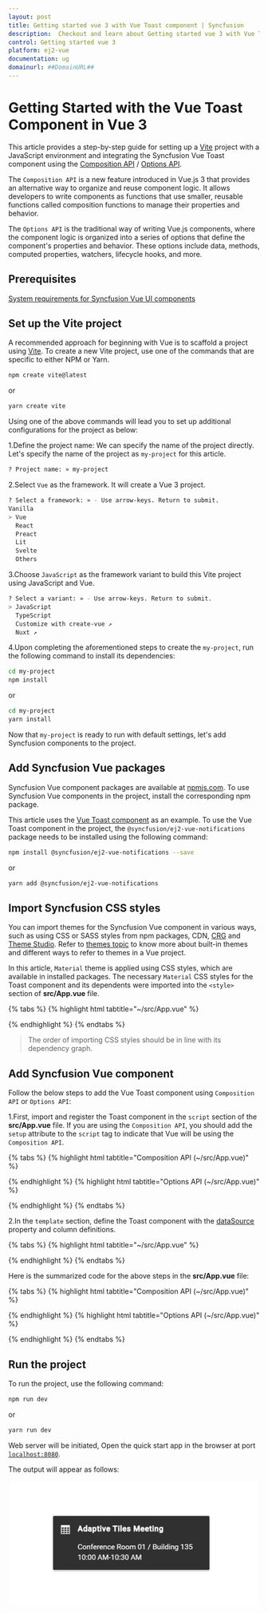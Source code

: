 ```yaml
---
layout: post
title: Getting started vue 3 with Vue Toast component | Syncfusion
description:  Checkout and learn about Getting started vue 3 with Vue Toast component of Syncfusion Essential JS 2 and more details.
control: Getting started vue 3 
platform: ej2-vue
documentation: ug
domainurl: ##DomainURL##
---
```


# Getting Started with the Vue Toast Component in Vue 3

This article provides a step-by-step guide for setting up a [Vite](https://vitejs.dev/) project with a JavaScript environment and integrating the Syncfusion Vue Toast component using the [Composition API](https://vuejs.org/guide/introduction.html#composition-api) / [Options API](https://vuejs.org/guide/introduction.html#options-api).

The `Composition API` is a new feature introduced in Vue.js 3 that provides an alternative way to organize and reuse component logic. It allows developers to write components as functions that use smaller, reusable functions called composition functions to manage their properties and behavior.

The `Options API` is the traditional way of writing Vue.js components, where the component logic is organized into a series of options that define the component's properties and behavior. These options include data, methods, computed properties, watchers, lifecycle hooks, and more.

## Prerequisites

[System requirements for Syncfusion Vue UI components](https://ej2.syncfusion.com/vue/documentation/system-requirements/)

## Set up the Vite project

A recommended approach for beginning with Vue is to scaffold a project using [Vite](https://vitejs.dev/). To create a new Vite project, use one of the commands that are specific to either NPM or Yarn.

```bash
npm create vite@latest
```

or

```bash
yarn create vite
```

Using one of the above commands will lead you to set up additional configurations for the project as below:

1.Define the project name: We can specify the name of the project directly. Let's specify the name of the project as `my-project` for this article.

```bash
? Project name: » my-project
```

2.Select `Vue` as the framework. It will create a Vue 3 project.

```bash
? Select a framework: » - Use arrow-keys. Return to submit.
Vanilla
> Vue
  React
  Preact
  Lit
  Svelte
  Others
```

3.Choose `JavaScript` as the framework variant to build this Vite project using JavaScript and Vue.

```bash
? Select a variant: » - Use arrow-keys. Return to submit.
> JavaScript
  TypeScript
  Customize with create-vue ↗
  Nuxt ↗
```

4.Upon completing the aforementioned steps to create the `my-project`, run the following command to install its dependencies:

```bash
cd my-project
npm install
```

or

```bash
cd my-project
yarn install
```

Now that `my-project` is ready to run with default settings, let's add Syncfusion components to the project.

## Add Syncfusion Vue packages

Syncfusion Vue component packages are available at [npmjs.com](https://www.npmjs.com/search?q=ej2-vue). To use Syncfusion Vue components in the project, install the corresponding npm package.

This article uses the [Vue Toast component](https://www.syncfusion.com/vue-components/vue-toaster) as an example. To use the Vue Toast component in the project, the `@syncfusion/ej2-vue-notifications` package needs to be installed using the following command:

```bash
npm install @syncfusion/ej2-vue-notifications --save
```

or

```bash
yarn add @syncfusion/ej2-vue-notifications
```

## Import Syncfusion CSS styles

You can import themes for the Syncfusion Vue component in various ways, such as using CSS or SASS styles from npm packages, CDN, [CRG](https://ej2.syncfusion.com/javascript/documentation/common/custom-resource-generator/) and [Theme Studio](https://ej2.syncfusion.com/vue/documentation/appearance/theme-studio/). Refer to [themes topic](https://ej2.syncfusion.com/vue/documentation/appearance/theme/) to know more about built-in themes and different ways to refer to themes in a Vue project.

In this article, `Material` theme is applied using CSS styles, which are available in installed packages. The necessary `Material` CSS styles for the Toast component and its dependents were imported into the `<style>` section of **src/App.vue** file.

{% tabs %}
{% highlight html tabtitle="~/src/App.vue" %}

<style>
  @import "../node_modules/@syncfusion/ej2-base/styles/material.css";
  @import "../node_modules/@syncfusion/ej2-vue-notifications/styles/material.css";
</style>

{% endhighlight %}
{% endtabs %}

> The order of importing CSS styles should be in line with its dependency graph.

## Add Syncfusion Vue component

Follow the below steps to add the Vue Toast component using `Composition API` or `Options API`:

  1.First, import and register the Toast component in the `script` section of the **src/App.vue** file. If you are using the `Composition API`, you should add the `setup` attribute to the `script` tag to indicate that Vue will be using the `Composition API`.

{% tabs %}
{% highlight html tabtitle="Composition API (~/src/App.vue)" %}

<script setup>
  import { ToastComponent as EjsToast } from "@syncfusion/ej2-vue-notifications";
</script>

{% endhighlight %}
{% highlight html tabtitle="Options API (~/src/App.vue)" %}

<script>
import { ToastComponent } from "@syncfusion/ej2-vue-notifications";
//Component registeration
  export default {
    name: "App",
    components: {
      "ejs-toast": ToastComponent,
    }
  }
</script>

{% endhighlight %}
{% endtabs %}
   
2.In the `template` section, define the Toast component with the [dataSource](https://ej2.syncfusion.com/vue/documentation/api/toast/#datasource) property and column definitions.

{% tabs %}
{% highlight html tabtitle="~/src/App.vue" %}

<template>
  <div id="app">
    <ejs-toast ref='defaultRef' title='Matt sent you a friend request' timeOut=0 content='Hey, wanna dress up as wizards and ride our hoverboards?'></ejs-toast>
  </div>
</template>

{% endhighlight %}
{% endtabs %}

Here is the summarized code for the above steps in the **src/App.vue** file:

{% tabs %}
{% highlight html tabtitle="Composition API (~/src/App.vue)" %}

<template>
  <div id="app">
    <ejs-toast
      id="toast_default"
      ref="defaultRef"
      title="Adaptive Tiles Meeting"
      timeOut="0"
      icon="e-meeting"
      content="Conference Room 01 / Building 135 10:00 AM-10:30 AM"
    ></ejs-toast>
  </div>
</template>
<script setup>
  import { ToastComponent as EjsToast } from "@syncfusion/ej2-vue-notifications";
  import { ref, onMounted } from 'vue';
    const defaultRef = ref(null);
    onMounted(() => {
       defaultRef.value.show();
    });
</script>
<style>
  @import "../node_modules/@syncfusion/ej2-base/styles/material.css";
  @import "../node_modules/@syncfusion/ej2-vue-notifications/styles/material.css";
  #toast_default .e-meeting::before {
    content: "\e705";
    font-size: 17px;
  }
  .bootstrap4 #toast_default .e-meeting::before {
    content: "\e763";
    font-size: 20px;
  }
</style>

{% endhighlight %}
{% highlight html tabtitle="Options API (~/src/App.vue)" %}

<template>
  <div id="app">
    <ejs-toast
      id="toast_default"
      ref="defaultRef"
      title="Adaptive Tiles Meeting"
      timeOut="0"
      icon="e-meeting"
      content="Conference Room 01 / Building 135 10:00 AM-10:30 AM"
    ></ejs-toast>
  </div>
</template>
<script>
  import { ToastComponent } from "@syncfusion/ej2-vue-notifications";
  export default {
      name: "App",
      components: {
        "ejs-toast": ToastComponent,
      },
      mounted: function () {
        this.$refs.defaultRef.show();
      },
      data: function () {
        return {};
      },
  };
</script>
<style>
  @import "../node_modules/@syncfusion/ej2-base/styles/material.css";
  @import "../node_modules/@syncfusion/ej2-vue-notifications/styles/material.css";
  #toast_default .e-meeting::before {
    content: "\e705";
    font-size: 17px;
  }
  .bootstrap4 #toast_default .e-meeting::before {
    content: "\e763";
    font-size: 20px;
  }
</style>

{% endhighlight %}
{% endtabs %}

## Run the project

To run the project, use the following command:

```bash
npm run dev
```

or

```bash
yarn run dev
```

Web server will be initiated, Open the quick start app in the browser at port [`localhost:8080`](http://localhost:8080/).

The output will appear as follows:

![Output](./images/toast.png)
